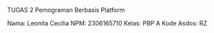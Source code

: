 TUGAS 2 Pemograman Berbasis Platform

Nama: Leonita Cecilia
NPM: 2306165710
Kelas: PBP A
Kode Asdos: RZ

